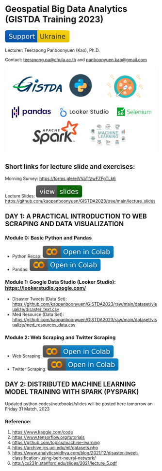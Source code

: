 # Geospatial Big Data Analytics (GISTDA Training 2023)

[![Support-Ukraine](https://raw.githubusercontent.com/kaopanboonyuen/2110446_DataScience_2021s2/main/img/Support-Ukraine-FFD500.svg)](https://supportukrainenow.org/)

Lecturer: Teerapong Panboonyuen (Kao), Ph.D.

Contact: teerapong.pa@chula.ac.th and panboonyuen.kao@gmail.com

![alt text](https://github.com/kaopanboonyuen/GISTDA2023/raw/main/img/gistda_days.png)

## Short links for lecture slide and exercises:

Morning Survey: https://forms.gle/eiVVaTfzwFZFgTLk6

Lecture Slides: [![Slides](https://raw.githubusercontent.com/kaopanboonyuen/2110446_DataScience_2021s2/main/img/view-slides-darkgreen.svg)](https://github.com/kaopanboonyuen/GISTDA2023/tree/main/lecture_slides) https://github.com/kaopanboonyuen/GISTDA2023/tree/main/lecture_slides

## DAY 1: A PRACTICAL INTRODUCTION TO WEB SCRAPING AND DATA VISUALIZATION
### Module 0: Basic Python and Pandas 

- Python Recap: [![Open In Colab](https://raw.githubusercontent.com/kaopanboonyuen/2110446_DataScience_2021s2/main/img/colab-badge.svg)](https://colab.research.google.com/github/kaopanboonyuen/GISTDA2023/blob/main/code/BasicPython.ipynb)
- Pandas: [![Open In Colab](https://raw.githubusercontent.com/kaopanboonyuen/2110446_DataScience_2021s2/main/img/colab-badge.svg)](https://colab.research.google.com/github/kaopanboonyuen/GISTDA2023/blob/main/code/BasicPandas.ipynb)

### Module 1: Google Data Studio (Looker Studio): https://lookerstudio.google.com/

- Disaster Tweets (Data Set): https://github.com/kaopanboonyuen/GISTDA2023/raw/main/dataset/visualize/disaster_text.csv
- Med Resource (Data Set): https://github.com/kaopanboonyuen/GISTDA2023/raw/main/dataset/visualize/med_resources_data.csv

### Module 2: Web Scraping and Twitter Scraping

- Web Scraping: [![Open In Colab](https://raw.githubusercontent.com/kaopanboonyuen/2110446_DataScience_2021s2/main/img/colab-badge.svg)](https://colab.research.google.com/github/kaopanboonyuen/GISTDA2023/blob/main/code/01_WebScraping_BS4.ipynb)
- Twitter Scraping: [![Open In Colab](https://raw.githubusercontent.com/kaopanboonyuen/2110446_DataScience_2021s2/main/img/colab-badge.svg)](https://colab.research.google.com/github/kaopanboonyuen/GISTDA2023/blob/main/code/02_TwitterScraping.ipynb)


## DAY 2: DISTRIBUTED MACHINE LEARNING MODEL TRAINING WITH SPARK (PYSPARK)

Updated python codes/notebooks/slides will be posted here tomorrow on Friday 31 Match, 2023

### Reference:

1. https://www.kaggle.com/code
2. https://www.tensorflow.org/tutorials
3. https://github.com/topics/machine-learning
4. https://archive.ics.uci.edu/ml/datasets.php
5. https://www.analyticsvidhya.com/blog/2021/12/disaster-tweet-classification-using-bert-neural-network/
6. http://cs231n.stanford.edu/slides/2021/lecture_5.pdf